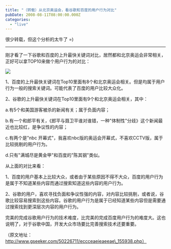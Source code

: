 ```yaml
---
title: "（转载）从北京奥运会，看谷歌和百度的用户行为对比"
pubDate: 2008-08-11T08:00:00.000Z
categories: 
  - "live"
---
```


很少转载，但这个分析的太牛了 =)

----------------------------------------------------------

刚才看了一下谷歌和百度的上升最快关键词对比，居然都和北京奥运会非常相关，正好可以拿TOP10来做个用户行为的对比：

![](http://www.gseeker.com/50226711/googlebaidu.png)

1、百度的上升最快关键词在Top10里面有8个和北京奥运会相关。但是均属于用户行为一般的搜索关键词。可能代表了百度的用户比较大众化。

2、谷歌的上升最快关键词在Top10里面有9个和北京奥运会相关，其中：

a.有5个和美国游客被杀的新闻有关；属于负面内容；

b.有一个和郎平有关，《郎平与聂卫平谁对谁错，一种"体制性"分歧》这个新闻最近也比较红，是争议性的内容；

c.有两个是"nbc 开幕式"，我喜欢nbc版的奥运会开幕式，不喜欢CCTV版，属于比较挑剔的用户行为。

d.只有"满城尽是黄金甲"和百度的"陈其钢"类似。

从上面的对比来看：

1、百度的用户基本上比较大众，或者由于某些原因不得不大众，百度的用户行为是属于不知道某些内容而通过搜索知道这些内容的用户行为。

2、谷歌的用户，喜欢寻找负面和争议性强的内容，对内容比较挑剔，或者说，谷歌比较容易搜索到这些内容。谷歌的用户行为是属于已经知道某些内容但是需要通过搜索找到更深层次内容的用户行为。

完美的完成谷歌用户行为的技术难度，比完美的完成百度用户行为的难度大。这也说明了，对于谷歌中国，开发大众市场要比完善搜索技术还要重要。

（原文地址：http://www.gseeker.com/50226711/eccceaeieaeeae\_155938.php）
